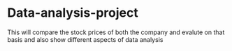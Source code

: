 # Data-analysis-project
This will compare the stock prices of both the company and evalute on that basis and also show different aspects of data analysis
